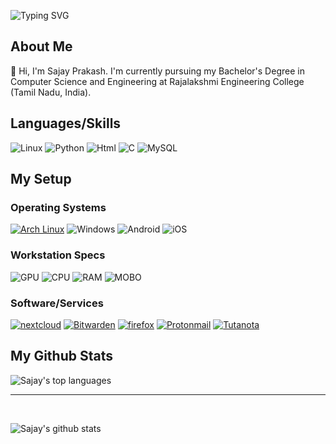 ![Typing SVG](https://readme-typing-svg.herokuapp.com?color=%23EC3FF7&lines=Welcome+to+my+github+profile!)

## About Me
👋 Hi, I'm Sajay Prakash. I'm currently pursuing my Bachelor's Degree in Computer Science and Engineering at Rajalakshmi Engineering College (Tamil Nadu, India).

## Languages/Skills
![Linux](https://img.shields.io/badge/Linux-FCC624?style=for-the-badge&logo=linux&logoColor=black)
![Python](https://img.shields.io/badge/Python-3776AB?style=for-the-badge&logo=python&logoColor=white)
![Html](https://img.shields.io/badge/HTML-239120?style=for-the-badge&logo=html5&logoColor=white)
![C](https://img.shields.io/badge/C-00599C?style=for-the-badge&logo=c&logoColor=white)
![MySQL](https://img.shields.io/badge/MySQL-00000F?style=for-the-badge&logo=mysql&logoColor=white)

## My Setup
### Operating Systems
[![Arch Linux](https://img.shields.io/badge/Arch_Linux-1793D1?style=for-the-badge&logo=arch-linux&logoColor=white)](https://archlinux.org/)
![Windows](https://img.shields.io/badge/Windows-0078D6?style=for-the-badge&logo=windows&logoColor=white)
![Android](https://img.shields.io/badge/Android-3DDC84?style=for-the-badge&logo=android&logoColor=white)
![iOS](https://img.shields.io/badge/iOS-000000?style=for-the-badge&logo=ios&logoColor=white)

### Workstation Specs
![GPU](https://img.shields.io/badge/NVIDIA-GTX1660Ti-76B900?style=for-the-badge&logo=nvidia&logoColor=white)
![CPU](https://img.shields.io/badge/AMD-Ryzen_5_3600-ED1C24?style=for-the-badge&logo=amd&logoColor=white)
![RAM](https://img.shields.io/badge/Corsair-_Vengeance_16GB_3200Mhz-000000?style=for-the-badge&logo=corsair&logoColor=white)
![MOBO](https://img.shields.io/badge/MSI-_b450M_pro_vdh_max-E50914?style=for-the-badge&logo=msi&logoColor=white)


### Software/Services
[![nextcloud](https://img.shields.io/badge/Nextcloud-0082C9?style=for-the-badge&logo=Nextcloud&logoColor=white)](https://nextcloud.com/)
[![Bitwarden](https://img.shields.io/badge/Bitwarden-175ddc?style=for-the-badge&logo=bitwarden&logoColor=white)](https://www.bitwarden.com/)
[![firefox](https://img.shields.io/badge/Firefox_Browser-FF7139?style=for-the-badge&logo=Firefox-Browser&logoColor=white)](https://www.mozilla.org/en-US/firefox/new/)
[![Protonmail](https://img.shields.io/badge/ProtonMail-8B89CC?style=for-the-badge&logo=protonmail&logoColor=white)](https://protonmail.com/)
[![Tutanota](https://img.shields.io/badge/Tutanota-840010?style=for-the-badge&logo=tutanota&logoColor=white)](https://tutanota.com/)

## My Github Stats 
![Sajay's top languages](https://github-readme-stats.vercel.app/api/top-langs/?username=sajayprakash&theme=synthwave)
<br>

----

<br>

![Sajay's github stats](https://github-readme-stats.vercel.app/api?username=sajayprakash&theme=synthwave)
